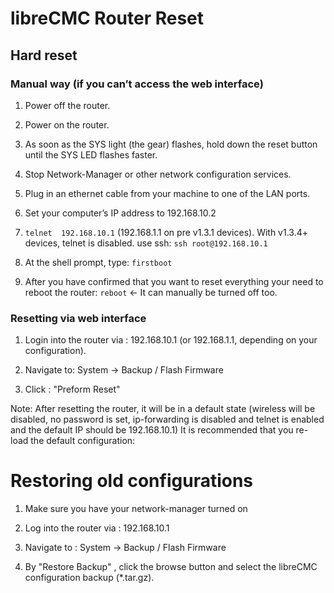 # libreCMC Router Reset

## Hard reset

### Manual way (if you can’t access the web interface)

1. Power off the router.

2. Power on the router.

3. As soon as the SYS light (the gear) flashes, hold down the reset button until the 
SYS LED flashes faster.

4. Stop Network-Manager or other network configuration services.

5. Plug in an ethernet cable from your machine to one of the LAN ports.

6. Set your computer’s IP address to 192.168.10.2

7.  `telnet  192.168.10.1` (192.168.1.1 on pre v1.3.1 devices).
    With v1.3.4+ devices, telnet is disabled. use ssh:
    `ssh root@192.168.10.1`

8. At the shell prompt, type:
`firstboot`

9. After you have confirmed that you want to reset everything your need to reboot the router:
`reboot`  <- It can manually be turned off too.

### Resetting via web interface

1. Login into the router via : 192.168.10.1 (or 192.168.1.1, depending on your configuration).

2. Navigate to: System -> Backup / Flash Firmware 

3. Click : "Preform Reset"

Note: After resetting the router, it will be in a default state (wireless will be disabled, no password
is set, ip-forwarding is disabled and telnet is enabled and the default IP should be 192.168.10.1) 
It is recommended that you re-load the default configuration:

# Restoring old configurations

1. Make sure you have your network-manager turned on

2. Log into the router via : 192.168.10.1 

3. Navigate to : System -> Backup / Flash Firmware

4. By "Restore Backup" , click the browse button and select the libreCMC configuration backup (*.tar.gz).



